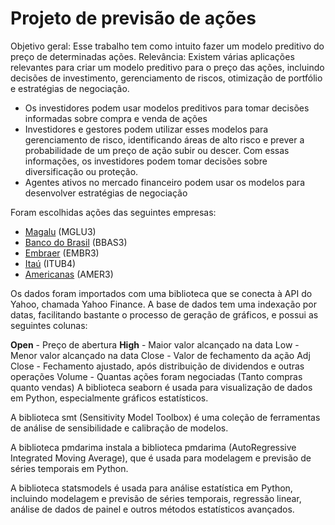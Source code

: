 # Projeto de previsão de ações

Objetivo geral: Esse trabalho tem como intuito fazer um modelo preditivo do preço de determinadas ações.
Relevância: Existem várias aplicações relevantes para criar um modelo preditivo para o preço das ações, incluindo decisões de investimento, gerenciamento de riscos, otimização de portfólio e estratégias de negociação.
- Os investidores podem usar modelos preditivos para tomar decisões informadas sobre compra e venda de ações
- Investidores e gestores podem utilizar esses modelos para gerenciamento de risco, identificando áreas de alto risco e prever a probabilidade de um preço de ação subir ou descer. Com essas informações, os investidores podem tomar decisões sobre diversificação ou proteção.
- Agentes ativos no mercado financeiro podem usar os modelos para desenvolver estratégias de negociação

Foram escolhidas ações das seguintes empresas:

*   [Magalu](https://github.com/brendasfarias/trabindividual1/blob/main/images/MGLU3.png) (MGLU3)
*   [Banco do Brasil](https://github.com/brendasfarias/trabindividual1/blob/main/images/BBAS3.png) (BBAS3)
*   [Embraer](https://github.com/brendasfarias/trabindividual1/blob/main/images/EMBR3.png) (EMBR3)
*   [Itaú](https://github.com/brendasfarias/trabindividual1/blob/main/images/ITUB4.png) (ITUB4)
*   [Americanas](https://github.com/brendasfarias/trabindividual1/blob/main/images/AMER3.png) (AMER3)

Os dados foram importados com uma biblioteca que se conecta à API do Yahoo, chamada Yahoo Finance. A base de dados tem uma indexação por datas, facilitando bastante o processo de geração de gráficos, e possui as seguintes colunas:

**Open** - Preço de abertura
**High** - Maior valor alcançado na data
Low - Menor valor alcançado na data
Close - Valor de fechamento da ação
Adj Close - Fechamento ajustado, após distribuição de dividendos e outras operações
Volume - Quantas ações foram negociadas (Tanto compras quanto vendas)
A biblioteca seaborn é usada para visualização de dados em Python, especialmente gráficos estatísticos.

A biblioteca smt (Sensitivity Model Toolbox) é uma coleção de ferramentas de análise de sensibilidade e calibração de modelos.

A biblioteca pmdarima instala a biblioteca pmdarima (AutoRegressive Integrated Moving Average), que é usada para modelagem e previsão de séries temporais em Python.

A biblioteca statsmodels é usada para análise estatística em Python, incluindo modelagem e previsão de séries temporais, regressão linear, análise de dados de painel e outros métodos estatísticos avançados.
